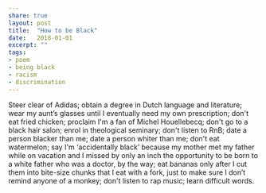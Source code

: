 ```yaml
---
share: true
layout: post
title:  "How to be Black"
date:   2018-01-01
excerpt: ""
tags:
- poem
- being black
- racism
- discrimination
---
```

Steer clear of Adidas; obtain a degree in Dutch language and literature; wear my aunt’s glasses until I eventually need my own prescription; don't eat fried chicken; proclaim I'm a fan of Michel Houellebecq; don't go to a black hair salon; enrol in theological seminary; don't listen to RnB; date a person blacker than me; date a person whiter than me; don't eat watermelon; say I'm ‘accidentally black’ because my mother met my father while on vacation and I missed by only an inch the opportunity to be born to a white father who was a doctor, by the way; eat bananas only after I cut them into bite-size chunks that I eat with a fork, just to make sure I don’t remind anyone of a monkey; don't listen to rap music; learn difficult words.